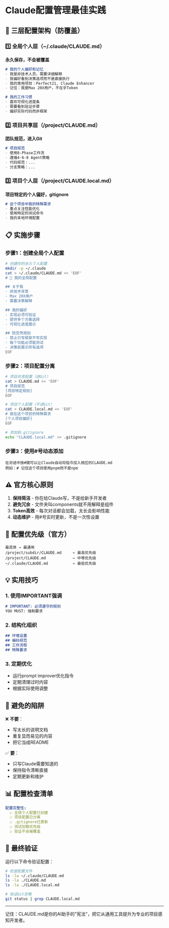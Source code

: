 # Claude配置管理最佳实践

## 🎯 三层配置架构（防覆盖）

### 1️⃣ 全局个人层（~/.claude/CLAUDE.md）
**永久保存，不会被覆盖**
```markdown
# 我的个人偏好和记忆
- 我是非技术人员，需要详细解释
- 我偏好看到决策选项而不是直接执行
- 我的常用项目：Perfect21, Claude Enhancer
- 记住：我是Max 20X用户，不在乎Token

# 我的工作习惯
- 喜欢可视化进度条
- 需要看到验证步骤
- 偏好实际代码而非框架
```

### 2️⃣ 项目共享层（/project/CLAUDE.md）
**团队规范，进入Git**
```markdown
# 项目规范
- 使用8-Phase工作流
- 遵循4-6-8 Agent策略
- 代码规范：...
- 分支策略：...
```

### 3️⃣ 项目个人层（/project/CLAUDE.local.md）
**项目特定的个人偏好，gitignore**
```markdown
# 这个项目中我的特殊需求
- 重点关注性能优化
- 使用特定的测试命令
- 我的本地环境配置
```

## 📋 实施步骤

### 步骤1：创建全局个人配置
```bash
# 创建你的永久个人配置
mkdir -p ~/.claude
cat > ~/.claude/CLAUDE.md << 'EOF'
# 🌟 我的全局配置

## 关于我
- 非技术背景
- Max 20X用户
- 需要决策解释

## 我的偏好
- 实现必须可验证
- 提供多个方案选择
- 可视化进度展示

## 防空壳规则
- 禁止只写框架不写实现
- 每个功能必须能测试
- 决策前展示所有选项
EOF
```

### 步骤2：项目配置分离
```bash
# 项目共享配置（进Git）
cat > CLAUDE.md << 'EOF'
# 项目规范
[项目特定规则]
EOF

# 项目个人配置（不进Git）
cat > CLAUDE.local.md << 'EOF'
# 我在这个项目的特殊需求
[个人项目偏好]
EOF

# 添加到.gitignore
echo "CLAUDE.local.md" >> .gitignore
```

### 步骤3：使用#号动态添加
```
在对话中按#键可以让Claude自动将指令加入相应的CLAUDE.md
例如：# 记住这个项目使用pnpm而不是npm
```

## ⚠️ 官方核心原则

1. **保持简洁** - 你在给Claude写，不是给新手开发者
2. **避免冗余** - 文件夹叫components就不用解释是组件
3. **Token高效** - 每次对话都会加载，太长会影响性能
4. **动态维护** - 用#号实时更新，不是一次性设置

## 🔧 配置优先级（官方）

```
最具体 → 最通用
/project/subdir/CLAUDE.md     ← 最高优先级
/project/CLAUDE.md            ← 中等优先级
~/.claude/CLAUDE.md           ← 最低优先级
```

## 💡 实用技巧

### 1. 使用IMPORTANT强调
```markdown
# IMPORTANT: 必须遵守的规则
YOU MUST: 强制要求
```

### 2. 结构化组织
```markdown
## 环境设置
## 编码规范
## 工作流程
## 特殊要求
```

### 3. 定期优化
- 运行prompt improver优化指令
- 定期清理过时内容
- 根据实际使用调整

## 🚨 避免的陷阱

❌ **不要**：
- 写太长的说明文档
- 重复显而易见的内容
- 把它当成README

✅ **要**：
- 只写Claude需要知道的
- 保持指令清晰直接
- 定期更新和维护

## 📊 配置检查清单

```yaml
配置完整性:
  ☐ 全局个人配置已创建
  ☐ 项目配置已分离
  ☐ .gitignore已更新
  ☐ 测试加载优先级
  ☐ 验证不会被覆盖
```

## 🎯 最终验证

运行以下命令验证配置：
```bash
# 检查配置文件
ls -la ~/.claude/CLAUDE.md
ls -la ./CLAUDE.md
ls -la ./CLAUDE.local.md

# 验证Git忽略
git status | grep CLAUDE.local.md
```

---
记住：CLAUDE.md是你的AI助手的"宪法"，把它从通用工具提升为专业的项目感知开发者。